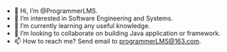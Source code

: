 - 👋 Hi, I’m @ProgrammerLMS.
- 👀 I’m interested in Software Engineering and Systems.
- 🌱 I’m currently learning any useful knowledge.
- 💞️ I’m looking to collaborate on building Java application or framework.
- 📫 How to reach me? Send email to programmerLMS@163.com.

<!---
ProgrammerLMS/ProgrammerLMS is a ✨ special ✨ repository because its `README.md` (this file) appears on your GitHub profile.
You can click the Preview link to take a look at your changes.
--->
